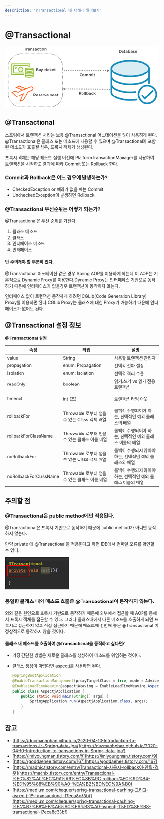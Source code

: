 ```yaml
---
description: '@Transactional 에 대해서 알아보자'
---
```


# @Transactional

![](<../.gitbook/assets/image (28).png>)

## @Transactional

스프링에서 트랜잭션 처리는 보통 @Transactional 어노테이션을 많이 사용하게 된다. @Transactional은 클래스 또는 메소드에 사용할 수 있으며 @Transactional이 포함된 메소드가 호출될 경우, 프록시 객체가 생성된다.

프록시 객체는 해당 메소드 실행 이전에 PlatformTransactionManager를 사용하여 트랜잭션을 시작하고 결과에 따라 Commit 또는 Rollback 한다.

### Commit과 Rollback은 어느 경우에 발생하는가?

* CheckedException or 예외가 없을 때는 Commit
* UncheckedException이 발생하면 Rollback

### @Transactional 우선순위는 어떻게 되는가?

@Transactional은 우선 순위를 가진다.

1. 클래스 메소드
2. 클래스
3. 인터페이스 메소드
4. 인터페이스

#### 단 주의해야 할 부분이 있다.

@Transactional 어노테이션 같은 경우 Spring AOP를 이용하게 되는데 이 AOP는 기본적으로 Dynamic Proxy를 이용한다.Dynamic Proxy는 인터페이스 기반으로 동작하기 때문에 인터페이스가 없을경우 트랜잭션이 동작하지 않는다.

인터페이스 없이 트랜잭션 동작하게 하려면 CGLib(Code Generation Library) Proxy를 이용하면 된다.CGLib Proxy는 클래스에 대한 Proxy가 가능하기 때문에 인터페이스가 없어도 된다.

## @Transactional 설정 정보

**@Transactional 설정**

| 속성                     | 타입                                | 설명                                  |
| ---------------------- | --------------------------------- | ----------------------------------- |
| value                  |  String                           | 사용할 트랜잭션 관리자                        |
| propagation            | enum: Propagation                 | 선택적 전파 설정                           |
| isolation              | enum: Isolation                   | 선택적 격리 수준                           |
| readOnly               | boolean                           | 읽기/쓰기 vs 읽기 전용 트랜잭션                 |
| <p> timeout<br></p>    | int (초)                           | 트랜잭션 타임 아웃                          |
| rollbackFor            | Throwable 로부터 얻을 수 있는 Class 객체 배열 | 롤백이 수행되어야 하는, 선택적인 예외 클래스의 배열       |
| rollbackForClassName   | Throwable 로부터 얻을 수 있는 클래스 이름 배열   | 롤백이 수행되어야 하는, 선택적인 예외 클래스 이름의 배열    |
| noRollbackFor          | Throwable 로부터 얻을 수 있는 Class 객체 배열 | 롤백이 수행되지 않아야 하는, 선택적인 예외 클래스의 배열    |
| noRollbackForClassName | Throwable 로부터 얻을 수 있는 클래스 이름 배열   | 롤백이 수행되지 않아야 하는, 선택적인 예외 클래스 이름의 배열 |

## 주의할 점

### @Transactional은 public method에만 적용된다.

@Transactional은 프록시 기반으로 동작하기 때문에 public method가 아니면 동작하지 않는다.

만약 private 에 @Transactional을 적용한다고 하면 IDE에서 컴파일 오류를 확인할 수 있다.

![](<../.gitbook/assets/image (1).png>)

### 동일한 클래스 내의 메소드 호출은 @Transactional이 동작하지 않는다.

외와 같은 원인으로 프록시 기반으로 동작하기 때문에 외부에서 접근할 때 AOP를 통해서 프록시 객체를 접근할 수 있다. 그러나 클래스내에서 다른 메소드를 호출하게 되면 프록시로 접근하지 않고 직접 접근하기 때문에 메소드에 선언해 놓은 @Transactional 이 정상적으로 동작하지 않을 것이다.

#### 클래스 내 메소드를 호출하여 @Transactional을 동작하고 싶다면?

* 가장 간단한 방법은 새로운 클래스를 생성하여 메소드를 위임하는 것이다.
*   클래스 생성이 어렵다면 aspectj를 사용하면 된다.

    ```java
    @SpringBootApplication
    @EnableTransactionManagement(proxyTargetClass = true, mode = AdviceMode.ASPECTJ)
    @EnableLoadTimeWeaving(aspectjWeaving = EnableLoadTimeWeaving.AspectJWeaving.ENABLED)
    public class AspectjApplication {
        public static void main(String[] args) {
            SpringApplication.run(AspectjApplication.class, args);
        }
    }
    ```

## 참고

* [https://ducmanhphan.github.io/2020-04-10-Introduction-to-transactions-in-Spring-data-jpa/](https://ducmanhphan.github.io/2020-04-10-Introduction-to-transactions-in-Spring-data-jpa/)
* [https://imiyoungman.tistory.com/9](https://imiyoungman.tistory.com/9)
* [https://goddaehee.tistory.com/167](https://goddaehee.tistory.com/167)
* [https://madnix.tistory.com/entry/Transactional-사용시-rollback이-안될-경우](https://madnix.tistory.com/entry/Transactional-%EC%82%AC%EC%9A%A9%EC%8B%9C-rollback%EC%9D%B4-%EC%95%88%EB%90%A0-%EA%B2%BD%EC%9A%B0)
* [https://medium.com/chequer/spring-transactional-caching-그리고-aspectj-1편-transactional-17eca8c33bf](https://medium.com/chequer/spring-transactional-caching-%EA%B7%B8%EB%A6%AC%EA%B3%A0-aspectj-1%ED%8E%B8-transactional-17eca8c33bf)

